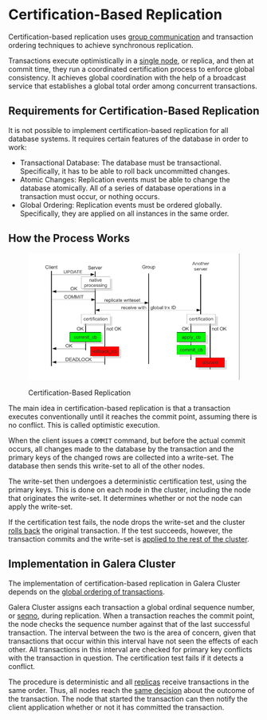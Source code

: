 # Certification-Based Replication

Certification-based replication uses [group communication](introduction-to-galera-architecture.md#group-communication-gcomm-framework) and transaction ordering techniques to achieve synchronous replication.

Transactions execute optimistically in a [single node](../high-availability/monitoring-mariadb-galera-cluster.md#understanding-galera-node-states), or replica, and then at commit time, they run a coordinated certification process to enforce global consistency. It achieves global coordination with the help of a broadcast service that establishes a global total order among concurrent transactions.

## Requirements for Certification-Based Replication

It is not possible to implement certification-based replication for all database systems. It requires certain features of the database in order to work:

* Transactional Database: The database must be transactional. Specifically, it has to be able to roll back uncommitted changes.
* Atomic Changes: Replication events must be able to change the database atomically. All of a series of database operations in a transaction must occur, or nothing occurs.
* Global Ordering: Replication events must be ordered globally. Specifically, they are applied on all instances in the same order.

## How the Process Works

<div align="left"><figure><img src="../.gitbook/assets/certificationbasedreplication.png" alt=""><figcaption><p>Certification-Based Replication</p></figcaption></figure></div>

The main idea in certification-based replication is that a transaction executes conventionally until it reaches the commit point, assuming there is no conflict. This is called optimistic execution.

When the client issues a `COMMIT` command, but before the actual commit occurs, all changes made to the database by the transaction and the primary keys of the changed rows are collected into a write-set. The database then sends this write-set to all of the other nodes.

The write-set then undergoes a deterministic certification test, using the primary keys. This is done on each node in the cluster, including the node that originates the write-set. It determines whether or not the node can apply the write-set.

If the certification test fails, the node drops the write-set and the cluster [rolls back](../galera-management/performance-tuning/using-streaming-replication-for-large-transactions.md#limitations-and-performance-considerations) the original transaction. If the test succeeds, however, the transaction commits and the write-set is [applied to the rest of the cluster](../galera-management/performance-tuning/flow-control-in-galera-cluster.md#common-causes-and-solutions).

## Implementation in Galera Cluster

The implementation of certification-based replication in Galera Cluster depends on the [global ordering of transactions](introduction-to-galera-architecture.md#global-transaction-id-gtid).

Galera Cluster assigns each transaction a global ordinal sequence number, or [seqno](introduction-to-galera-architecture.md#global-transaction-id-gtid), during replication. When a transaction reaches the commit point, the node checks the sequence number against that of the last successful transaction. The interval between the two is the area of concern, given that transactions that occur within this interval have not seen the effects of each other. All transactions in this interval are checked for primary key conflicts with the transaction in question. The certification test fails if it detects a conflict.

The procedure is deterministic and all [replicas](../galera-management/configuration/configuring-mariadb-galera-cluster.md#mandatory-options) receive transactions in the same order. Thus, all nodes reach the [same decision](../high-availability/understanding-quorum-monitoring-and-recovery.md) about the outcome of the transaction. The node that started the transaction can then notify the client application whether or not it has committed the transaction.
